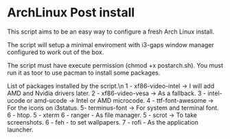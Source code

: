 # ArchLinux Post install
This script aims to be an easy way to configure a fresh Arch Linux install.

The script will setup a minimal enviroment with i3-gaps window manager configured to work out of the box.

The script must have execute permission (chmod +x postarch.sh).
You must run it as toor to use pacman to install some packages.

List of packages installed by the script.\n
1 - xf86-video-intel -> I will add AMD and Nvidia drivers later.
2 - xf86-video-vesa -> As a fallback.
3 - intel-ucode or amd-ucode -> Intel or AMD microcode.
4 - ttf-font-awesome -> For the icons on i3status.
5- terminus-font -> For system and terminal font.
6 - htop.
5 - xterm
6 - ranger - As file manager.
5 - scrot -> To take screenshots.
6 - feh - to set wallpapers.
7 - rofi - As the application launcher.
